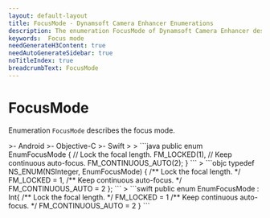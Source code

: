 ```yaml
---
layout: default-layout
title: FocusMode - Dynamsoft Camera Enhancer Enumerations
description: The enumeration FocusMode of Dynamsoft Camera Enhancer describes the focus mode.
keywords:  Focus mode
needGenerateH3Content: true
needAutoGenerateSidebar: true
noTitleIndex: true
breadcrumbText: FocusMode
---
```


# FocusMode

Enumeration `FocusMode` describes the focus mode.

<div class="sample-code-prefix template2"></div>
   >- Android
   >- Objective-C
   >- Swift
   >
>
```java
public enum EnumFocusMode {
   // Lock the focal length.
   FM_LOCKED(1),
   // Keep continuous auto-focus.
   FM_CONTINUOUS_AUTO(2);
}
```
>
```objc
typedef NS_ENUM(NSInteger, EnumFocusMode)
{
   /** Lock the focal length. */
   FM_LOCKED = 1,
   /** Keep continuous auto-focus. */
   FM_CONTINUOUS_AUTO = 2
};
```
>
```swift
public enum EnumFocusMode : Int{
   /** Lock the focal length. */
   FM_LOCKED = 1
   /** Keep continuous auto-focus. */
   FM_CONTINUOUS_AUTO = 2
}
```
